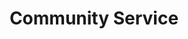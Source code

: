 ---
title: Community Service
order: 1
organizations:
  - title: Inclusion@RSS
    role: Student Mentor
    years: 2018
    link: //www.roboticsconference.org/attending/inclusion/
    img: /assets/img/rss.png
    description: Inclusion@RSS focuses on programs that increase and sustain a broader participation in the robotics research community of groups traditionally underrepresented in robotics (including but not limited to women, LGBTQ+, underrepresented minorities, and people with disabilities), especially people early in their studies and career.
  - title: Engineering Faculty Council
    role: Graduate Student Representative
    years: 2017-2018
    link: //www.engineering.utoronto.ca/about/governance/faculty-council/
    img: /assets/img/uoft.png
    description: Faculty Council sets and approves academic policy, principles, priorities, and the general direction for the teaching and research activities of the Faculty of Applied Science and Engineering.

  - title: Community Affairs & Gender Issues Standing Committee
    role: Graduate Student Representative
    years: 2017-2018
    link: //www.engineering.utoronto.ca/about/governance/faculty-council/
    description: The Community Affairs & Gender Issues Standing Committee in the Faculty of Applied Science and Engineering seeks to improve and to recommend on strategies related to student recruitment and outreach and quality of life within the Faculty community, including such matters as the student experience, gender issues, diversity, safety and security, and personal conduct.

  - title: Aerospace Students' Association
    role: President
    years: 2016-2017
    link: //arrow.utias.utoronto.ca/~asa/
    img: /assets/img/asa.png
    description: The Aerospace Students' Association represents graduate students at UTIAS and organizes athletic, social, academic and professional events. As President, I coordinated a team of 14 students to organize a variety of fun events like Trivia Night, Pancake Breakfasts, BBQs, and Camping Trips, and collaborated with the UTIAS administration and other graduate student associations to enrich the overall experience of graduate students at UTIAS. 
    note: "Previously: Social Coordinator &ndash; 2015-16"

  - title: GECoS
    role: Co-founder / Aerospace Representative
    years: 2016-2017
    link: //gecos.sa.utoronto.ca
    img: /assets/img/gecos.png
    description: The Graduate Engineering Council of Students  acts as a forum for representatives from all Engineering Graduate Student Associations at UofT to collaborate on academic, social and professional events, discuss issues that broadly affect Engineering graduate students, and represent the general interests of Engineering graduate students to the Faculty and University. 

  - title: SEDS-Canada
    role: Re-founder / Director
    years: 2014-2017
    link: //seds.ca/
    img: /assets/img/seds.png
    description: SEDS-Canada (Students for the Exploration and Development of Space) is a national student-led not-for-profit corporation dedicated to improving the Canadian space sector. As a member of the Board of Directors, I helped direct and oversee the organization’s activities, which included multiple student competitions and an annual conference.

  - title: UTIAS Student Experience Committee
    role: Student Member
    years: 2016-2017
    description: The SEC is responsible for gathering data about the UTIAS student body’s experiences at the Institute and making a report to the Director summarizing the data and providing suggestions for improvement.
---